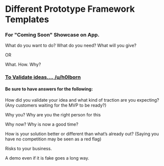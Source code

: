 # Different Prototype Framework Templates

### For "Coming Soon" Showcase on App.

What do you want to do?
What do you need?
What will you give?

OR

What. How. Why?

### [To Validate ideas.... /u/h0lborn](https://www.reddit.com/r/startups/comments/beqw3h/is_there_anything_specific_to_be_aware_of_when/)

#### Be sure to have answers for the following:

How did you validate your idea and what kind of traction are you expecting? (Any customers waiting for the MVP to be ready?)

Why you? Why are you the right person for this

Why now? Why is now a good time?

How is your solution better or different than what’s already out? (Saying you have no competition may be seen as a red flag)

Risks to your business.

A demo even if it is fake goes a long way.



